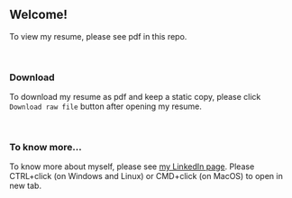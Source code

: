 ## Welcome!

To view my resume, please see pdf in this repo.

<br/>

### Download

To download my resume as pdf and keep a static copy, please click `Download raw file` button after opening my resume.

<br/>

### To know more...

To know more about myself, please see [my LinkedIn page](linkedin.com/in/yoowon). Please CTRL+click (on Windows and Linux) or CMD+click (on MacOS) to open in new tab.

